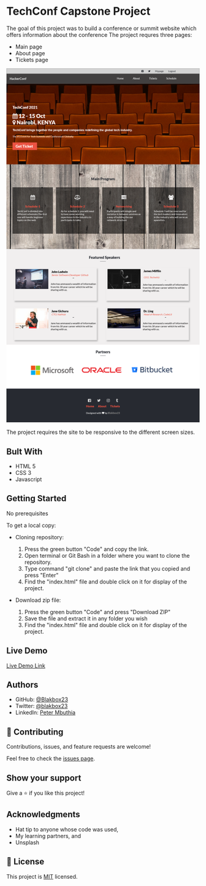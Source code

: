 # TechConf Capstone Project
The goal of this project was to build a conference or summit website which offers information about the conference
The project requres three pages:
- Main page
- About page
- Tickets page

![screenshot](./images/DeskConf.PNG)



The project requires the site to be responsive to the different screen sizes.

## Bult With

- HTML 5
- CSS 3
- Javascript

## Getting Started

No prerequisites

To get a local copy:

- Cloning repository:

    1. Press the green button "Code" and copy the link.
    2. Open terminal or Git Bash in a folder where you want to clone the repository.
    3. Type command "git clone" and paste the link that you copied and press "Enter"
    4. Find the "index.html" file and double click on it for display of the project.

- Download zip file:

   1. Press the green button "Code" and press "Download ZIP"
   2.  Save the file and extract it in any folder you wish
   3. Find the "index.html" file and double click on it for display of the project.


## Live Demo

[Live Demo Link](https://blakbox23.github.io/capstone/)

## Authors
- GitHub: [@Blakbox23](https://github.com/blakbox23)
- Twitter: [@blakbox23](https://twitter.com/blakbox23)
- LinkedIn: [Peter Mbuthia](https://www.linkedin.com/in/peter-mbuthia-b15791182/)

## 🤝 Contributing

Contributions, issues, and feature requests are welcome!

Feel free to check the [issues page](https://github.com/blakbox23/capstone/issues/2).

## Show your support

Give a ⭐️ if you like this project!

## Acknowledgments

- Hat tip to anyone whose code was used,
- My learning partners, and
- Unsplash



## 📝 License

This project is [MIT](https://github.com/git/git-scm.com/blob/master/MIT-LICENSE.txt) licensed.


